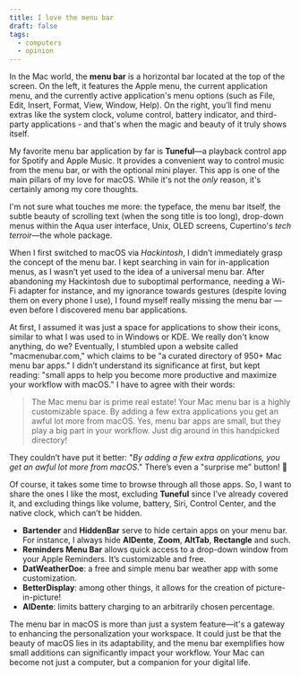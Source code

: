 ```yaml
---
title: I love the menu bar
draft: false
tags:
  - computers
  - opinion
---
```


In the Mac world, the **menu bar** is a horizontal bar located at the top of the screen. On the left, it features the Apple menu, the current application menu, and the currently active application's menu options (such as File, Edit, Insert, Format, View, Window, Help). On the right, you’ll find menu extras like the system clock, volume control, battery indicator, and third-party applications - and that's when the magic and beauty of it truly shows itself.

My favorite menu bar application by far is **Tuneful**—a playback control app for Spotify and Apple Music. It provides a convenient way to control music from the menu bar, or with the optional mini player. This app is one of the main pillars of my love for macOS. While it's not the _only_ reason, it's certainly among my core thoughts.

I'm not sure what touches me more: the typeface, the menu bar itself, the subtle beauty of scrolling text (when the song title is too long), drop-down menus within the Aqua user interface, Unix, OLED screens, Cupertino's _tech terroir_—the whole package.

When I first switched to macOS via _Hackintosh_, I didn’t immediately grasp the concept of the menu bar. I kept searching in vain for in-application menus, as I wasn’t yet used to the idea of a universal menu bar. After abandoning my Hackintosh due to suboptimal performance, needing a Wi-Fi adapter for instance, and my ignorance towards gestures (despite loving them on every phone I use), I found myself really missing the menu bar — even before I discovered menu bar applications.

At first, I assumed it was just a space for applications to show their icons, similar to what I was used to in Windows or KDE. We really don't know anything, do we? Eventually, I stumbled upon a website called "macmenubar.com," which claims to be "a curated directory of 950+ Mac menu bar apps." I didn’t understand its significance at first, but kept reading: "small apps to help you become more productive and maximize your workflow with macOS." I have to agree with their words:

>The Mac menu bar is prime real estate! Your Mac menu bar is a highly customizable space. By adding a few extra applications you get an awful lot more from macOS. Yes, menu bar apps are small, but they play a big part in your workflow. Just dig around in this handpicked directory!

They couldn’t have put it better: "_By adding a few extra applications, you get an awful lot more from macOS_." There’s even a "surprise me" button! 🥹

Of course, it takes some time to browse through all those apps. So, I want to share the ones I like the most, excluding **Tuneful** since I’ve already covered it, and excluding things like volume, battery, Siri, Control Center, and the native clock, which can’t be hidden.

- **Bartender** and **HiddenBar** serve to hide certain apps on your menu bar. For instance, I always hide **AlDente**, **Zoom**, **AltTab**, **Rectangle** and such.
- **Reminders Menu Bar** allows quick access to a drop-down window from your Apple Reminders. It’s customizable and free.
- **DatWeatherDoe**: a free and simple menu bar weather app with some customization.
- **BetterDisplay**: among other things, it allows for the creation of picture-in-picture!
- **AlDente**: limits battery charging to an arbitrarily chosen percentage.

The menu bar in macOS is more than just a system feature—it's a gateway to enhancing the personalization your workspace. It could just be that the beauty of macOS lies in its adaptability, and the menu bar exemplifies how small additions can significantly impact your workflow. Your Mac can become not just a computer, but a companion for your digital life.
